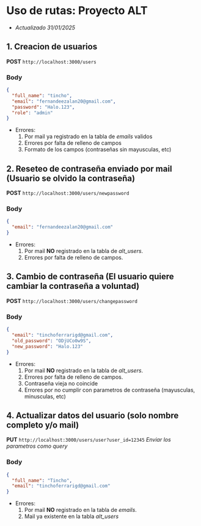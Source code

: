 # Uso de rutas: Proyecto ALT

- _Actualizado 31/01/2025_

## 1. Creacion de usuarios

**POST** `http://localhost:3000/users`

### Body

```json
{
  "full_name": "tincho",
  "email": "fernandeezalan20@gmail.com",
  "password": "Halo.123",
  "role": "admin"
}
```

- Errores:
  1. Por mail ya registrado en la tabla de _emails_ validos
  2. Errores por falta de relleno de campos
  3. Formato de los campos (contraseñas sin mayusculas, etc)

## 2. Reseteo de contraseña enviado por mail (Usuario se olvido la contraseña)

**POST** `http://localhost:3000/users/newpassword`

### Body

```json
{
  "email": "fernandeezalan20@gmail.com"
}
```

- Errores:
  1. Por mail **NO** registrado en la tabla de _alt_users_.
  2. Errores por falta de relleno de campos.

## 3. Cambio de contraseña (El usuario quiere cambiar la contraseña a voluntad)

**POST** `http://localhost:3000/users/changepassword`

### Body

```json
{
  "email": "tinchoferrarigd@gmail.com",
  "old_password": "ODjUCo0w9S",
  "new_password": "Halo.123"
}
```

- Errores:
  1. Por mail **NO** registrado en la tabla de _alt_users_.
  2. Errores por falta de relleno de campos.
  3. Contraseña vieja no coincide
  4. Errores por no cumplir con parametros de contraseña (mayusculas, minusculas, etc)

## 4. Actualizar datos del usuario (solo nombre completo y/o mail)

**PUT** `http://localhost:3000/users/user?user_id=12345`
_Enviar los parametros como query_

### Body

```json
{
  "full_name": "Tincho",
  "email": "tinchoferrarigd@gmail.com"
}
```

- Errores:
  1. Por mail **NO** registrado en la tabla de _emails_.
  2. Mail ya existente en la tabla _alt_users_
